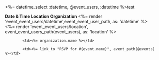 <%= datetime_select :datetime, @event_users, :datetime %>test 


<td><strong>Date & Time</strong></td>
			<td><strong>Location</strong></td>
			<td><strong>Organization</strong></td>
<td><%= render 'event_event_users/datetime',event_event_user_path, as: 'datetime' %></td>
			<td><%= render 'event_event_users/location', event_event_users_path(event_users), as: 'location' %></td>

			<td><%= organization.name %></td>

			<td><%= link_to "RSVP for #{event.name}", event_path(@events) %></td>